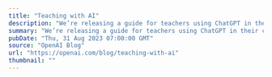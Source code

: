 ```yaml
---
title: "Teaching with AI"
description: "We’re releasing a guide for teachers using ChatGPT in their classroom—including suggested prompts, an explanation of how ChatGPT works and its limitations, the efficacy of AI detectors, and bias."
summary: "We’re releasing a guide for teachers using ChatGPT in their classroom—including suggested prompts, an explanation of how ChatGPT works and its limitations, the efficacy of AI detectors, and bias."
pubDate: "Thu, 31 Aug 2023 07:00:00 GMT"
source: "OpenAI Blog"
url: "https://openai.com/blog/teaching-with-ai"
thumbnail: ""
---
```


